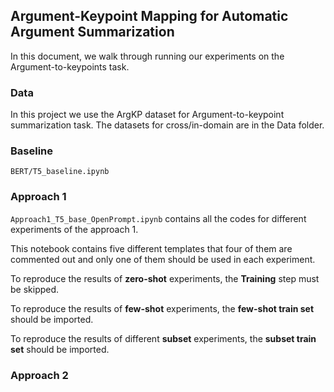 ## Argument-Keypoint Mapping for Automatic Argument Summarization

In this document, we walk through running our experiments on the Argument-to-keypoints task.

### Data
In this project we use the ArgKP dataset for Argument-to-keypoint summarization task. 
The datasets for cross/in-domain are in the Data folder.

### Baseline
```BERT/T5_baseline.ipynb```
### Approach 1
```Approach1_T5_base_OpenPrompt.ipynb``` contains all the codes for different experiments of the approach 1. 

This notebook contains five different templates that four of them are commented out and only one of them should be used in each experiment.

To reproduce the results of **zero-shot** experiments, the **Training** step must be skipped. 

To reproduce the results of **few-shot** experiments, the **few-shot train set** should be imported. 

To reproduce the results of different **subset** experiments, the **subset train set** should be imported.
### Approach 2


